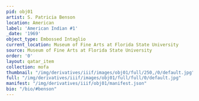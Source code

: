 ```yaml
---
pid: obj01
artist: S. Patricia Benson
location: American
label: 'American Indian #1'
_date: '1969'
object_type: Embossed Intaglio
current_location: Museum of Fine Arts at Florida State University
source: Museum of Fine Arts at Florida State University
order: '0'
layout: qatar_item
collection: mofa
thumbnail: "/img/derivatives/iiif/images/obj01/full/250,/0/default.jpg"
full: "/img/derivatives/iiif/images/obj01/full/full/0/default.jpg"
manifest: "/img/derivatives/iiif/obj01/manifest.json"
bio: "/bio/#benson"
---
```

